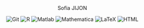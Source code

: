 <div align="center">
  Sofia JIJON
  
 ![Git](https://img.shields.io/badge/Git-3a6f92?logo=Git&logoColor=white)
 ![R](https://img.shields.io/badge/R-3a6f92?logo=R&logoColor=white)
 ![Matlab](https://img.shields.io/badge/Matlab-3a6f92?logo=Matlab&logoColor=white)
 ![Mathematica](https://img.shields.io/badge/Mathematica-3a6f92?logo=Mathematicab&logoColor=white)
 ![LaTeX](https://img.shields.io/badge/LaTeX-3a6f92?logo=LaTeX&logoColor=white)
 ![HTML](https://img.shields.io/badge/HTML-3a6f92?logo=HTML&logoColor=white)
 
</div>
